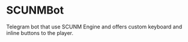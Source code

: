 ﻿# SCUNMBot
Telegram bot that use SCUNM Engine and offers custom keyboard and inline buttons to the player.
